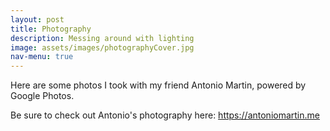 ```yaml
---
layout: post
title: Photography
description: Messing around with lighting
image: assets/images/photographyCover.jpg
nav-menu: true
---
```


Here are some photos I took with my friend Antonio Martin, powered by Google Photos.

Be sure to check out Antonio's photography here: <https://antoniomartin.me>

<!-- Google Photos Album with Antonio Martin-->

